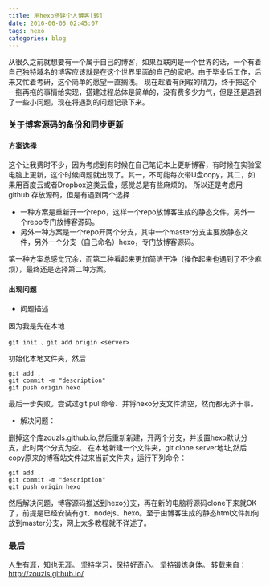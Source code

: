 ```yaml
---
title: 用hexo搭建个人博客[转]
date: 2016-06-05 02:45:07
tags: hexo
categories: blog
---
```

从很久之前就想要有一个属于自己的博客，如果互联网是一个世界的话，一个有着自己独特域名的博客应该就是在这个世界里面的自己的家吧。由于毕业后工作，后来又忙着考研，这个简单的愿望一直搁浅。
现在趁着有闲暇的精力，终于把这个一拖再拖的事情给实现，搭建过程总体是简单的，没有费多少力气，但是还是遇到了一些小问题，现在将遇到的问题记录下来。
<!--more-->
### 关于博客源码的备份和同步更新 ###

#### 方案选择 ####
这个让我费时不少，因为考虑到有时候在自己笔记本上更新博客，有时候在实验室电脑上更新，这个时候问题就出现了。其一，不可能每次带U盘copy，其二，如果用百度云或者Dropbox这类云盘，感觉总是有些麻烦的。
所以还是考虑用github 存放源码，但是有遇到两个选择：

- 一种方案是重新开一个repo，这样一个repo放博客生成的静态文件，另外一个repo专门放博客源码。
- 另外一种方案是一个repo开两个分支，其中一个master分支主要放静态文件，另外一个分支（自己命名）hexo，专门放博客源码。

第一种方案总感觉冗余，而第二种看起来更加简洁干净（操作起来也遇到了不少麻烦），最终还是选择第二种方案。

#### 出现问题 ####

- 问题描述

因为我是先在本地
```
git init 、git add origin <server>
```
初始化本地文件夹，然后
```
git add .
git commit -m "description"
git push origin hexo
```
最后一步失败。尝试过git pull命令、并将hexo分支文件清空，然而都无济于事。

- 解决问题：

删掉这个库zouzls.github.io,然后重新新建，开两个分支，并设置hexo默认分支，此时两个分支为空。
在本地新建一个文件夹，git clone server地址,然后copy原来的博客站文件过来当前文件夹，运行下列命令：

```
git add .
git commit -m "description"
git push origin hexo
```

然后解决问题，博客源码推送到hexo分支，再在新的电脑将源码clone下来就OK了，前提是已经安装有git、nodejs、hexo。至于由博客生成的静态html文件如何放到master分支，网上太多教程就不详述了。

### 最后 ###

人生有涯，知也无涯。
坚持学习，保持好奇心。
坚持锻炼身体。
转载来自：http://zouzls.github.io/
